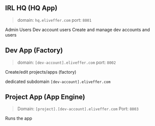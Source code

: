 ## IRL HQ (HQ App)

> domain: `hq.eliveffer.com`
> port: `8001`

Admin Users
Dev account users
Create and manage dev accounts and users


## Dev App (Factory)

> domain: `[dev-account].eliveffer.com`
> port: `8002`


Create/edit projects/apps (factory)

dedicated subdomain `[dev-account].eliveffer.com`

## Project App (App Engine)

> Domain: `[project].[dev-account].eliveffer.com`
> Port: `8003`

Runs the app